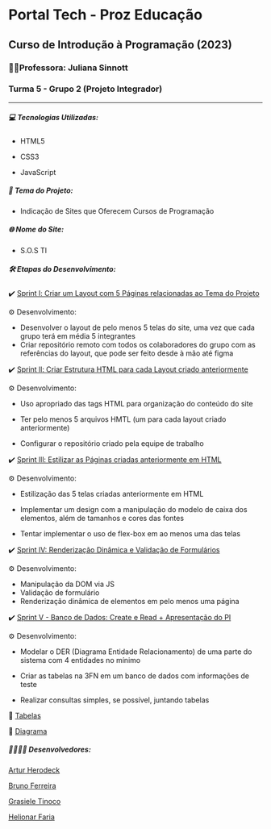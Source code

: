 # Portal Tech - Proz Educação

## Curso de Introdução à Programação (2023)



### 👩🏼Professora: Juliana Sinnott

### Turma 5 - Grupo 2 (Projeto Integrador)

___



##### :computer: Tecnologias Utilizadas:

- HTML5

- CSS3

- JavaScript



##### :pencil: Tema do Projeto:

- Indicação de Sites que Oferecem Cursos de Programação



##### :globe_with_meridians: Nome do Site:

- S.O.S TI



##### :hammer_and_wrench: Etapas do Desenvolvimento:

:heavy_check_mark: <u>Sprint l: Criar um Layout com 5 Páginas relacionadas ao Tema do Projeto</u>

:gear: Desenvolvimento:

- Desenvolver o layout de pelo menos 5 telas do site, uma vez que cada grupo terá em média 5 integrantes
- Criar repositório remoto com todos os colaboradores do grupo com as referências do layout, que pode ser feito desde à mão até figma



:heavy_check_mark: <u>Sprint ll: Criar Estrutura HTML para cada Layout criado anteriormente</u>

:gear: Desenvolvimento:

- Uso apropriado das tags HTML para organização do conteúdo do site

- Ter pelo menos 5 arquivos HMTL (um para cada layout criado anteriormente)

- Configurar o repositório criado pela equipe de trabalho



:heavy_check_mark: <u>Sprint lll: Estilizar as Páginas criadas anteriormente em HTML</u>

:gear: Desenvolvimento:

- Estilização das 5 telas criadas anteriormente em HTML

- Implementar um design com a manipulação do modelo de caixa dos elementos, além de tamanhos e cores das fontes

- Tentar implementar o uso de flex-box em ao menos uma das telas



:heavy_check_mark: <u>Sprint lV: Renderização Dinâmica e Validação de Formulários</u>

:gear: Desenvolvimento:

- Manipulação da DOM via JS
- Validação de formulário
- Renderização dinâmica de elementos em pelo menos uma página



:heavy_check_mark: <u>Sprint V - Banco de Dados:  Create e Read + Apresentação do PI</u>

:gear: Desenvolvimento:

- Modelar o DER (Diagrama Entidade Relacionamento) de uma parte do sistema com 4 entidades no mínimo

- Criar as tabelas na 3FN em um banco de dados com informações de teste

- Realizar consultas simples, se possível, juntando tabelas

:link: <a href="https://docs.google.com/document/d/1RVzOE6ae0dFoW8B061-Z77LuE04nGH9as3DNrpj4K7Q/edit?usp=sharing" target="_blank" rel="noopener">Tabelas</a>

:link: <a href="https://docs.google.com/drawings/d/1LEv3b_QuxfWQjVg6uQTHn-ZJ8lFGj_oauv4QLKpw5rw/edit?usp=sharing" target="_blank" rel="noopener">Diagrama</a>



##### 👩‍💻👨‍💻 Desenvolvedores:

<a href="https://github.com/ArturHerodeck" target="_blank" rel="noopener">Artur Herodeck</a>

<a href="https://github.com/BrunoFerreira1990" target="_blank" rel="noopener">Bruno Ferreira</a>

<a href="https://github.com/grasieletinoco" target="_blank" rel="noopener">Grasiele Tinoco</a>

<a href="https://github.com/helionarfaria" target="_blank" rel="noopener">Helionar Faria</a>


